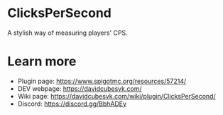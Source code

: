 # ClicksPerSecond
A stylish way of measuring players' CPS.
# Learn more
- Plugin page: https://www.spigotmc.org/resources/57214/
- DEV webpage: https://davidcubesvk.com/
- Wiki page: https://davidcubesvk.com/wiki/plugin/ClicksPerSecond/
- Discord: https://discord.gg/BbhADEy
